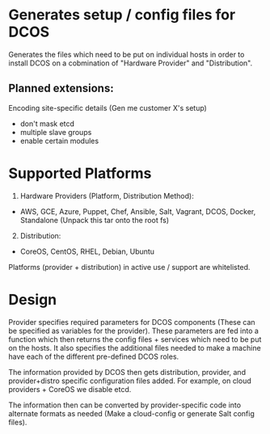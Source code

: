 # Generates setup / config files for DCOS

Generates the files which need to be put on individual hosts in order to install DCOS on a cobmination of "Hardware Provider" and "Distribution".

## Planned extensions:

Encoding site-specific details (Gen me customer X's setup)
  - don't mask etcd
  - multiple slave groups
  - enable certain modules

# Supported Platforms

1. Hardware Providers (Platform, Distribution Method):
  - AWS, GCE, Azure, Puppet, Chef, Ansible, Salt, Vagrant, DCOS, Docker, Standalone (Unpack this tar onto the root fs)
2. Distribution:
  - CoreOS, CentOS, RHEL, Debian, Ubuntu

Platforms (provider + distribution) in active use / support are whitelisted.


# Design

Provider specifies required parameters for DCOS components (These can be specified as variables for the provider). These parameters are fed into a function which then returns the config files + services which need to be put on the hosts. It also specifies the additional files needed to make a machine have each of the different pre-defined DCOS roles.

The information provided by DCOS then gets distribution, provider, and provider+distro specific configuration files added. For example, on cloud providers + CoreOS we disable etcd.

The information then can be converted by provider-specific code into alternate formats as needed (Make a cloud-config or generate Salt config files).
